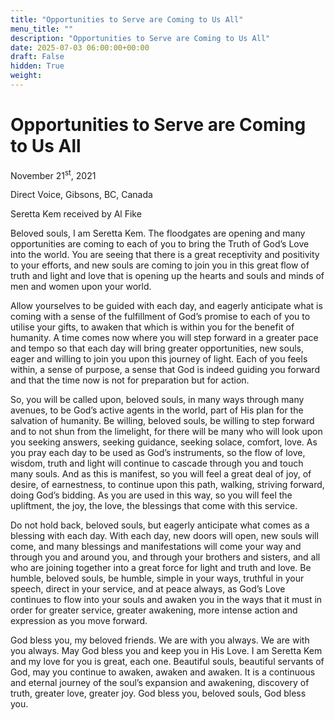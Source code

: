 ```yaml
---
title: "Opportunities to Serve are Coming to Us All"
menu_title: ""
description: "Opportunities to Serve are Coming to Us All"
date: 2025-07-03 06:00:00+00:00
draft: False
hidden: True
weight:
---
```

# Opportunities to Serve are Coming to Us All

November 21<sup>st</sup>, 2021

Direct Voice, Gibsons, BC, Canada

Seretta Kem received by Al Fike

Beloved souls, I am Seretta Kem. The floodgates are opening and many opportunities are coming to each of you to bring the Truth of God’s Love into the world. You are seeing that there is a great receptivity and positivity to your efforts, and new souls are coming to join you in this great flow of truth and light and love that is opening up the hearts and souls and minds of men and women upon your world.

Allow yourselves to be guided with each day, and eagerly anticipate what is coming with a sense of the fulfillment of God’s promise to each of you to utilise your gifts, to awaken that which is within you for the benefit of humanity. A time comes now where you will step forward in a greater pace and tempo so that each day will bring greater opportunities, new souls, eager and willing to join you upon this journey of light. Each of you feels within, a sense of purpose, a sense that God is indeed guiding you forward and that the time now is not for preparation but for action.

So, you will be called upon, beloved souls, in many ways through many avenues, to be God’s active agents in the world, part of His plan for the salvation of humanity. Be willing, beloved souls, be willing to step forward and to not shun from the limelight, for there will be many who will look upon you seeking answers, seeking guidance, seeking solace, comfort, love. As you pray each day to be used as God’s instruments, so the flow of love, wisdom, truth and light will continue to cascade through you and touch many souls. And as this is manifest, so you will feel a great deal of joy, of desire, of earnestness, to continue upon this path, walking, striving forward, doing God’s bidding. As you are used in this way, so you will feel the upliftment, the joy, the love, the blessings that come with this service.

Do not hold back, beloved souls, but eagerly anticipate what comes as a blessing with each day. With each day, new doors will open, new souls will come, and many blessings and manifestations will come your way and through you and around you, and through your brothers and sisters, and all who are joining together into a great force for light and truth and love. Be humble, beloved souls, be humble, simple in your ways, truthful in your speech, direct in your service, and at peace always, as God’s Love continues to flow into your souls and awaken you in the ways that it must in order for greater service, greater awakening, more intense action and expression as you move forward.

God bless you, my beloved friends. We are with you always. We are with you always. May God bless you and keep you in His Love. I am Seretta Kem and my love for you is great, each one. Beautiful souls, beautiful servants of God, may you continue to awaken, awaken and awaken. It is a continuous and eternal journey of the soul’s expansion and awakening, discovery of truth, greater love, greater joy. God bless you, beloved souls, God bless you.
